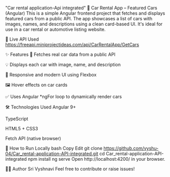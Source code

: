 "Car rental application-Api integrated" 
🚗 Car Rental App – Featured Cars (Angular)
This is a simple Angular frontend project that fetches and displays featured cars from a public API. The app showcases a list of cars with images, names, and descriptions using a clean card-based UI. It's ideal for use in a car rental or automotive listing website.

🔗 Live API Used
https://freeapi.miniprojectideas.com/api/CarRentalApp/GetCars

✨ Features
🔄 Fetches real car data from a public API

💡 Displays each car with image, name, and description

🧱 Responsive and modern UI using Flexbox

🖼 Hover effects on car cards

✅ Uses Angular *ngFor loop to dynamically render cars

🛠️ Technologies Used
Angular 9+

TypeScript

HTML5 + CSS3

Fetch API (native browser)



🚀 How to Run Locally
bash
Copy
Edit
git clone https://github.com/vyshu-04/Car_rental-application-API-integrated.git
cd Car_rental-application-API-integrated
npm install
ng serve
Open http://localhost:4200/ in your browser.


🙋‍♂️ Author
Sri Vyshnavi
Feel free to contribute or raise issues!
